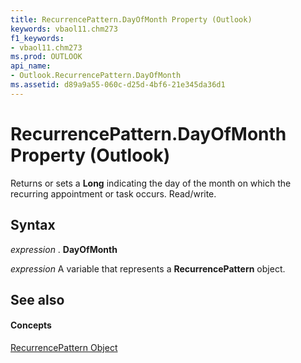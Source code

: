 ```yaml
---
title: RecurrencePattern.DayOfMonth Property (Outlook)
keywords: vbaol11.chm273
f1_keywords:
- vbaol11.chm273
ms.prod: OUTLOOK
api_name:
- Outlook.RecurrencePattern.DayOfMonth
ms.assetid: d89a9a55-060c-d25d-4bf6-21e345da36d1
---
```



# RecurrencePattern.DayOfMonth Property (Outlook)

Returns or sets a  **Long** indicating the day of the month on which the recurring appointment or task occurs. Read/write.


## Syntax

 _expression_ . **DayOfMonth**

 _expression_ A variable that represents a **RecurrencePattern** object.


## See also


#### Concepts


[RecurrencePattern Object](recurrencepattern-object-outlook.md)

